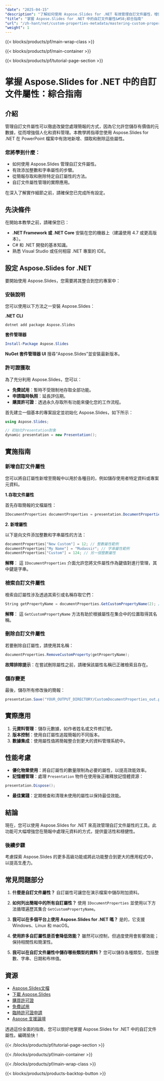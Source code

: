 ```yaml
---
"date": "2025-04-15"
"description": "了解如何使用 Aspose.Slides for .NET 有效管理自訂文件屬性，增強您的 PowerPoint 簡報。請按照本逐步指南實現無縫整合和管理。"
"title": "掌握 Aspose.Slides for .NET 中的自訂文件屬性&#58;綜合指南"
"url": "/zh-hant/net/custom-properties-metadata/mastering-custom-properties-aspose-slides-net/"
"weight": 1
---
```


{{< blocks/products/pf/main-wrap-class >}}

{{< blocks/products/pf/main-container >}}

{{< blocks/products/pf/tutorial-page-section >}}
# 掌握 Aspose.Slides for .NET 中的自訂文件屬性：綜合指南

## 介紹

管理自訂文件屬性可以徹底改變您處理簡報的方式，因為它允許您儲存有價值的元數據，從而增強個人化和資料管理。本教學將指導您使用 Aspose.Slides for .NET 在 PowerPoint 檔案中有效地新增、擷取和刪除這些屬性。

### 您將學到什麼：
- 如何使用 Aspose.Slides 管理自訂文件屬性。
- 有效添加整數和字串屬性的步驟。
- 從簡報存取和刪除特定自訂屬性的方法。
- 自訂文件屬性管理的實際應用。

在深入了解實作細節之前，請確保您已完成所有設定。

## 先決條件

在開始本教學之前，請確保您已：
- **.NET Framework 或 .NET Core** 安裝在您的機器上（建議使用 4.7 或更高版本）。
- C# 和 .NET 開發的基本知識。
- 熟悉 Visual Studio 或任何相容 .NET 專案的 IDE。

## 設定 Aspose.Slides for .NET

要開始使用 Aspose.Slides，您需要將其整合到您的專案中：

### 安裝說明

您可以使用以下方法之一安裝 Aspose.Slides：

**.NET CLI**
```shell
dotnet add package Aspose.Slides
```

**套件管理器**
```powershell
Install-Package Aspose.Slides
```

**NuGet 套件管理器 UI**
搜尋“Aspose.Slides”並安裝最新版本。

### 許可證獲取

為了充分利用 Aspose.Slides，您可以：
- **免費試用**：暫時不受限制地存取全部功能。
- **申請臨時執照**：延長評估期。
- **購買許可證**：透過永久存取所有功能來優化您的工作流程。

首先建立一個基本的專案設定並初始化 Aspose.Slides，如下所示：

```csharp
using Aspose.Slides;

// 初始化Presentation對象
dynamic presentation = new Presentation();
```

## 實施指南

### 新增自訂文件屬性

您可以將自訂屬性新增至簡報中以用於各種目的，例如儲存使用者特定資料或專案元資料。

**1.存取文件屬性**

首先存取簡報的文檔屬性：

```csharp
IDocumentProperties documentProperties = presentation.DocumentProperties;
```

**2. 新增屬性**

以下是向文件添加整數和字串屬性的方法：

```csharp
documentProperties["New Custom"] = 12; // 整數屬性範例
documentProperties["My Name"] = "Mudassir"; // 字串屬性範例
documentProperties["Custom"] = 124; // 另一個整數屬性
```

**解釋**： 這 `IDocumentProperties` 介面允許您將文件屬性作為鍵值對進行管理，其中鍵是字串。

### 檢索自訂文件屬性

檢索自訂屬性涉及透過其索引或名稱存取它們：

```csharp
String getPropertyName = documentProperties.GetCustomPropertyName(2); // 取得第三個屬性的名稱
```

**解釋**： 這 `GetCustomPropertyName` 方法有助於根據屬性在集合中的位置取得其名稱。

### 刪除自訂文件屬性

若要刪除自訂屬性，請使用其名稱：

```csharp
documentProperties.RemoveCustomProperty(getPropertyName);
```

**故障排除提示**：在嘗試刪除屬性之前，請確保該屬性名稱已正確檢索且存在。

### 儲存變更

最後，儲存所有修改後的簡報：

```csharp
presentation.Save("YOUR_OUTPUT_DIRECTORY/CustomDocumentProperties_out.pptx", Aspose.Slides.Export.SaveFormat.Pptx);
```

## 實際應用

1. **元資料管理**：儲存元數據，如作者姓名或文件修訂號。
2. **版本控制**：使用自訂屬性追蹤簡報的不同版本。
3. **數據集成**：使用屬性值將簡報整合到更大的資料管理系統中。

## 性能考慮

- **優化物業使用**：將自訂屬性的數量限制為必要的屬性，以提高效能效率。
- **記憶體管理**：處理 `Presentation` 物件在使用後正確釋放記憶體資源：

```csharp
presentation.Dispose();
```

- **最佳實踐**：定期檢查和清理未使用的屬性以保持最佳效能。

## 結論

現在，您可以使用 Aspose.Slides for .NET 來高效管理自訂文件屬性的工具。此功能可大幅增強您在簡報中處理元資料的方式，提供靈活性和穩健性。

### 後續步驟

考慮探索 Aspose.Slides 的更多高級功能或將此功能整合到更大的應用程式中，以提高生產力。

## 常見問題部分

1. **什麼是自訂文件屬性？**
   自訂屬性可讓您在演示檔案中儲存附加資料。
   
2. **如何列出簡報中的所有自訂屬性？**
   使用 `IDocumentProperties` 並使用以下方法循環遍歷其集合 `GetCustomPropertyName`。

3. **我可以在多個平台上使用 Aspose.Slides for .NET 嗎？**
   是的，它支援 Windows、Linux 和 macOS。

4. **使用許多自訂屬性是否會降低效能？**
   雖然可以控制，但過度使用會影響效能；保持相關性和簡潔性。

5. **我可以在自訂文件屬性中儲存哪些類型的資料？**
   您可以儲存各種類型，包括整數、字串、日期和布林值。

## 資源

- [Aspose.Slides文檔](https://reference.aspose.com/slides/net/)
- [下載 Aspose.Slides](https://releases.aspose.com/slides/net/)
- [購買許可證](https://purchase.aspose.com/buy)
- [免費試用](https://releases.aspose.com/slides/net/)
- [臨時許可證申請](https://purchase.aspose.com/temporary-license/)
- [Aspose 支援論壇](https://forum.aspose.com/c/slides/11)

透過這份全面的指南，您可以很好地掌握 Aspose.Slides for .NET 中的自訂文件屬性。編碼愉快！

{{< /blocks/products/pf/tutorial-page-section >}}

{{< /blocks/products/pf/main-container >}}

{{< /blocks/products/pf/main-wrap-class >}}

{{< blocks/products/products-backtop-button >}}
